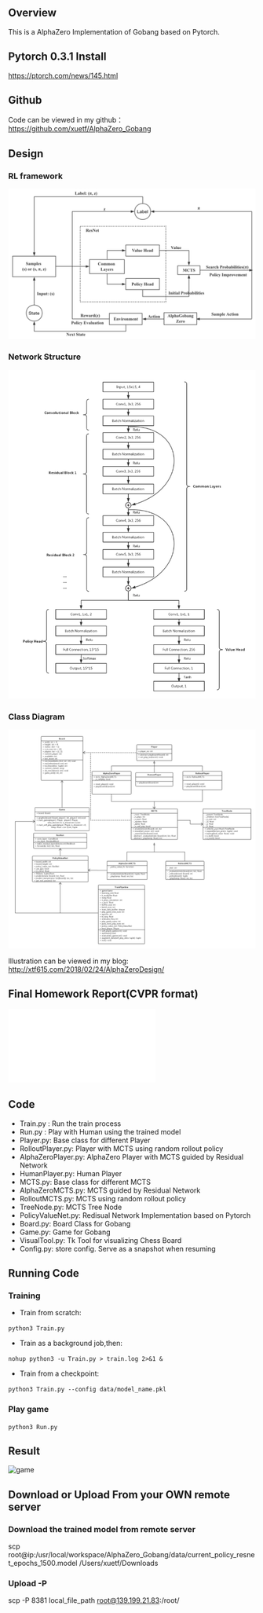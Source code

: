 ## Overview
This is a AlphaZero Implementation of Gobang based on Pytorch.

## Pytorch 0.3.1 Install
https://ptorch.com/news/145.html

## Github
Code can be viewed in my github：https://github.com/xuetf/AlphaZero_Gobang


## Design

### RL framework
![framework](./pic/framework.png)

### Network Structure
![structure](./pic/AlphaZeroNet.png)

### Class Diagram
![diagram](./pic/AlphaZero_Design.png)

Illustration can be viewed in my blog: http://xtf615.com/2018/02/24/AlphaZeroDesign/

## Final Homework Report(CVPR format)
![report](./Gobang_AhphaZero.pdf)


## Code
- Train.py : Run the train process
- Run.py : Play with Human using the trained model
- Player.py: Base class for different Player
- RolloutPlayer.py: Player with MCTS using random rollout policy
- AlphaZeroPlayer.py: AlphaZero Player with MCTS guided by Residual Network
- HumanPlayer.py: Human Player
- MCTS.py: Base class for different MCTS
- AlphaZeroMCTS.py: MCTS guided by Residual Network
- RolloutMCTS.py: MCTS using random rollout policy
- TreeNode.py: MCTS Tree Node
- PolicyValueNet.py: Redisual Network Implementation based on Pytorch
- Board.py: Board Class for Gobang
- Game.py: Game for Gobang
- VisualTool.py: Tk Tool for visualizing Chess Board
- Config.py: store config. Serve as a snapshot when resuming



## Running Code
### Training
-  Train from scratch: 

```python3 Train.py```

- Train as a background job,then:

```nohup python3 -u Train.py > train.log 2>&1 &```

- Train from a checkpoint:

```python3 Train.py --config data/model_name.pkl ```

### Play game

```python3 Run.py```

## Result
![game](./pic/game.png)


## Download or Upload From your OWN remote server

### Download the trained model from remote server
scp root@ip:/usr/local/workspace/AlphaZero_Gobang/data/current_policy_resnet_epochs_1500.model /Users/xuetf/Downloads

### Upload -P  
scp -P 8381 local_file_path root@139.199.21.83:/root/


